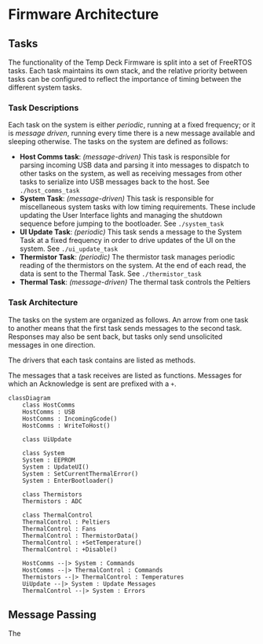 # Firmware Architecture

## Tasks
The functionality of the Temp Deck Firmware is split into a set of FreeRTOS tasks. Each task maintains its own stack, and the relative priority between tasks can be configured to reflect the importance of timing between the different system tasks.

### Task Descriptions
Each task on the system is either _periodic_, running at a fixed frequency; or it is _message driven_, running every time there is a new message available and sleeping otherwise. The tasks on the system are defined as follows:

- __Host Comms task__: _(message-driven)_ This task is responsible for parsing incoming USB data and parsing it into messages to dispatch to other tasks on the system, as well as receiving messages from other tasks to serialize into USB messages back to the host. See `./host_comms_task`
- __System Task__: _(message-driven)_ This task is responsible for miscellaneous system tasks with low timing requirements. These include updating the User Interface lights and managing the shutdown sequence before jumping to the bootloader. See `./system_task`
- __UI Update Task__: _(periodic)_ This task sends a message to the System Task at a fixed frequency in order to drive updates of the UI on the system. See `./ui_update_task`
- __Thermistor Task__: _(periodic)_ The thermistor task manages periodic reading of the thermistors on the system. At the end of each read, the data is sent to the Thermal Task. See `./thermistor_task`
- __Thermal Task__: _(message-driven)_ The thermal task controls the Peltiers 

### Task Architecture

The tasks on the system are organized as follows. An arrow from one task to another means that the first task sends messages to the second task. Responses may also be sent back, but tasks only send unsolicited messages in one direction.

The drivers that each task contains are listed as methods.

The messages that a task receives are listed as functions. Messages for which an Acknowledge is sent are prefixed with a `+`.

```mermaid
classDiagram
    class HostComms
    HostComms : USB
    HostComms : IncomingGcode()
    HostComms : WriteToHost()

    class UiUpdate

    class System
    System : EEPROM
    System : UpdateUI()
    System : SetCurrentThermalError()
    System : EnterBootloader()

    class Thermistors
    Thermistors : ADC

    class ThermalControl
    ThermalControl : Peltiers
    ThermalControl : Fans
    ThermalControl : ThermistorData()
    ThermalControl : +SetTemperature()
    ThermalControl : +Disable()

    HostComms --|> System : Commands
    HostComms --|> ThermalControl : Commands
    Thermistors --|> ThermalControl : Temperatures
    UiUpdate --|> System : Update Messages
    ThermalControl --|> System : Errors
```

## Message Passing
The 
